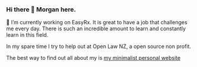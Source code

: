### Hi there 👋 Morgan here. 

🔭 I’m currently working on EasyRx. It is great to have a job that challenges me every day. There is such an incredible amount to learn and constantly learn in this field.

In my spare time I try to help out at Open Law NZ, a open source non profit. 

The best way to find out all about my is [my minimalist personal website](https://morganwebdev.com) 


<!--
**airbr/airbr** is a ✨ _special_ ✨ repository because its `README.md` (this file) appears on your GitHub profile.

Here are some ideas to get you started:

- 🔭 I’m currently working on Easyrx.

- 🌱 I’m currently learning ...
- 👯 I’m looking to collaborate on ...
- 🤔 I’m looking for help with ...
- 💬 Ask me about ...
- 📫 How to reach me: ...
- 😄 Pronouns: ...
- ⚡ Fun fact: ...
-->
